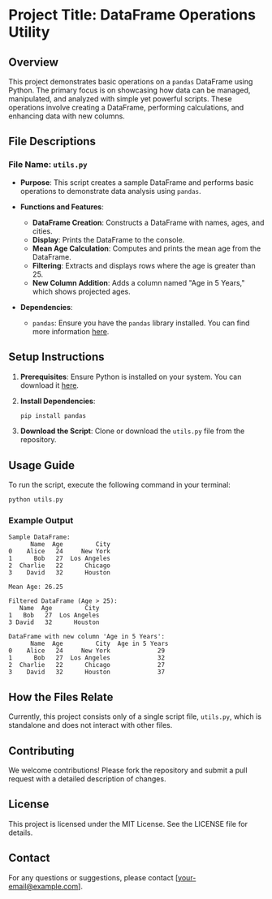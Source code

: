 # Project Title: DataFrame Operations Utility

## Overview

This project demonstrates basic operations on a `pandas` DataFrame using Python. The primary focus is on showcasing how data can be managed, manipulated, and analyzed with simple yet powerful scripts. These operations involve creating a DataFrame, performing calculations, and enhancing data with new columns.

## File Descriptions

### **File Name: `utils.py`**

- **Purpose**: 
  This script creates a sample DataFrame and performs basic operations to demonstrate data analysis using `pandas`.

- **Functions and Features**:
  - **DataFrame Creation**: Constructs a DataFrame with names, ages, and cities.
  - **Display**: Prints the DataFrame to the console.
  - **Mean Age Calculation**: Computes and prints the mean age from the DataFrame.
  - **Filtering**: Extracts and displays rows where the age is greater than 25.
  - **New Column Addition**: Adds a column named "Age in 5 Years," which shows projected ages.

- **Dependencies**: 
  - `pandas`: Ensure you have the `pandas` library installed. You can find more information [here](https://pandas.pydata.org/pandas-docs/stable/).

## Setup Instructions

1. **Prerequisites**: Ensure Python is installed on your system. You can download it [here](https://www.python.org/downloads/).

2. **Install Dependencies**:
   ```bash
   pip install pandas
   ```
   
3. **Download the Script**: Clone or download the `utils.py` file from the repository.

## Usage Guide

To run the script, execute the following command in your terminal:

```bash
python utils.py
```

### Example Output

```
Sample DataFrame:
      Name  Age         City
0    Alice   24     New York
1      Bob   27  Los Angeles
2  Charlie   22      Chicago
3    David   32      Houston

Mean Age: 26.25

Filtered DataFrame (Age > 25):
   Name  Age         City
1   Bob   27  Los Angeles
3 David   32      Houston

DataFrame with new column 'Age in 5 Years':
      Name  Age         City  Age in 5 Years
0    Alice   24     New York             29
1      Bob   27  Los Angeles             32
2  Charlie   22      Chicago             27
3    David   32      Houston             37
```

## How the Files Relate

Currently, this project consists only of a single script file, `utils.py`, which is standalone and does not interact with other files.

## Contributing

We welcome contributions! Please fork the repository and submit a pull request with a detailed description of changes.

## License

This project is licensed under the MIT License. See the LICENSE file for details.

## Contact

For any questions or suggestions, please contact [your-email@example.com].